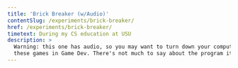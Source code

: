 ```yaml
---
title: 'Brick Breaker (w/Audio)'
contentSlug: /experiments/brick-breaker/
href: /experiments/brick-breaker/
timetext: During my CS education at USU
description: >
  Warning: this one has audio, so you may want to turn down your computer volume before clicking it. This brick breaker game was another Game Dev class project. I think we had a few weeks to work on each of
  these games in Game Dev. There's not much to say about the program itself it's just another brick-breaker clone.
---
```


